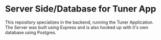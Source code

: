 # Server Side/Database for Tuner App

This repository specializes in the backend, running the Tuner Application. The Server was built using Express and is also hooked up with it's own database using Postgres. 